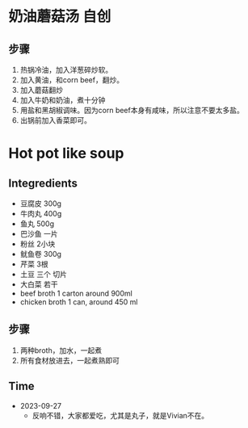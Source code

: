 # 奶油蘑菇汤 自创

## 步骤
1. 热锅冷油，加入洋葱碎炒软。
2. 加入黄油，和corn beef，翻炒。
3. 加入蘑菇翻炒
4. 加入牛奶和奶油，煮十分钟
5. 用盐和黑胡椒调味。因为corn beef本身有咸味，所以注意不要太多盐。
6. 出锅前加入香菜即可。

# Hot pot like soup

## Integredients
- 豆腐皮 300g
- 牛肉丸 400g
- 鱼丸 500g
- 巴沙鱼 一片
- 粉丝 2小块
- 鱿鱼卷 300g
- 芹菜 3根
- 土豆 三个 切片
- 大白菜 若干
- beef broth 1 carton around 900ml
- chicken broth 1 can, around 450 ml

## 步骤
1. 两种broth，加水，一起煮
2. 所有食材放进去，一起煮熟即可

## Time
- 2023-09-27
  - 反响不错，大家都爱吃，尤其是丸子，就是Vivian不在。 
